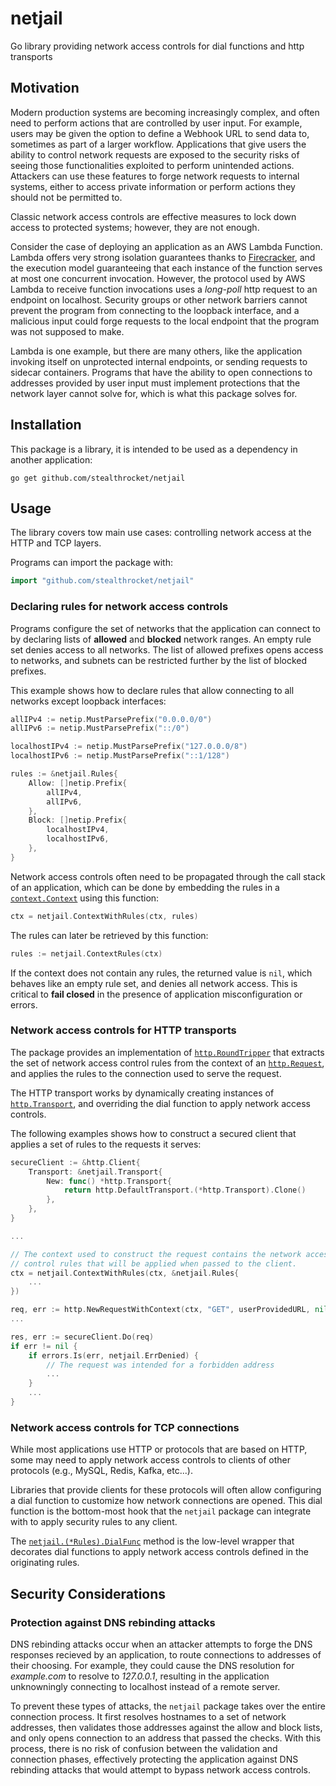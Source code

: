 # netjail
Go library providing network access controls for dial functions and http transports

## Motivation

Modern production systems are becoming increasingly complex, and often need to
perform actions that are controlled by user input. For example, users may be
given the option to define a Webhook URL to send data to, sometimes as part of
a larger workflow. Applications that give users the ability to control network
requests are exposed to the security risks of seeing those functionalities
exploited to perform unintended actions. Attackers can use these features to
forge network requests to internal systems, either to access private information
or perform actions they should not be permitted to.

Classic network access controls are effective measures to lock down access to
protected systems; however, they are not enough.

Consider the case of deploying an application as an AWS Lambda Function. Lambda
offers very strong isolation guarantees thanks to [Firecracker][firecracker],
and the execution model guaranteeing that each instance of the function serves
at most one concurrent invocation. However, the protocol used by AWS Lambda to
receive function invocations uses a *long-poll* http request to an endpoint on
localhost. Security groups or other network barriers cannot prevent the program
from connecting to the loopback interface, and a malicious input could forge
requests to the local endpoint that the program was not supposed to make.

Lambda is one example, but there are many others, like the application invoking
itself on unprotected internal endpoints, or sending requests to sidecar
containers. Programs that have the ability to open connections to addresses
provided by user input must implement protections that the network layer cannot
solve for, which is what this package solves for.

[firecracker]: https://firecracker-microvm.github.io/

## Installation

This package is a library, it is intended to be used as a dependency in another
application:
```
go get github.com/stealthrocket/netjail
```

## Usage

The library covers tow main use cases: controlling network access at the HTTP
and TCP layers.

Programs can import the package with:
```go
import "github.com/stealthrocket/netjail"
```

### Declaring rules for network access controls

Programs configure the set of networks that the application can connect to by
declaring lists of **allowed** and **blocked** network ranges. An empty rule set
denies access to all networks. The list of allowed prefixes opens access to
networks, and subnets can be restricted further by the list of blocked prefixes.

This example shows how to declare rules that allow connecting to all networks
except loopback interfaces:
```go
allIPv4 := netip.MustParsePrefix("0.0.0.0/0")
allIPv6 := netip.MustParsePrefix("::/0")

localhostIPv4 := netip.MustParsePrefix("127.0.0.0/8")
localhostIPv6 := netip.MustParsePrefix("::1/128")

rules := &netjail.Rules{
    Allow: []netip.Prefix{
        allIPv4,
        allIPv6,
    },
    Block: []netip.Prefix{
        localhostIPv4,
        localhostIPv6,
    },
}
```

Network access controls often need to be propagated through the call stack of an
application, which can be done by embedding the rules in a
[`context.Context`](https://pkg.go.dev/context#Context) using this function:
```go
ctx = netjail.ContextWithRules(ctx, rules)
```
The rules can later be retrieved by this function:
```go
rules := netjail.ContextRules(ctx)
```
If the context does not contain any rules, the returned value is `nil`, which
behaves like an empty rule set, and denies all network access. This is critical
to **fail closed** in the presence of application misconfiguration or errors.

### Network access controls for HTTP transports

The package provides an implementation of
[`http.RoundTripper`][httpRoundTripper] that extracts the set of network access
control rules from the context of an [`http.Request`][httpRequest], and applies
the rules to the connection used to serve the request.

The HTTP transport works by dynamically creating instances of
[`http.Transport`][httpTransport], and overriding the dial function to apply
network access controls.

The following examples shows how to construct a secured client that applies a
set of rules to the requests it serves:
```go
secureClient := &http.Client{
    Transport: &netjail.Transport{
        New: func() *http.Transport{
            return http.DefaultTransport.(*http.Transport).Clone()
        },
    },
}

...

// The context used to construct the request contains the network access
// control rules that will be applied when passed to the client.
ctx = netjail.ContextWithRules(ctx, &netjail.Rules{
    ...
})

req, err := http.NewRequestWithContext(ctx, "GET", userProvidedURL, nil)
...

res, err := secureClient.Do(req)
if err != nil {
    if errors.Is(err, netjail.ErrDenied) {
        // The request was intended for a forbidden address
        ...
    }
    ...
}
```

[httpRoundTripper]: https://pkg.go.dev/net/http#RoundTripper
[httpRequest]:      https://pkg.go.dev/net/http#Request.Context
[httpTransport]:    https://pkg.go.dev/net/http#Transport

### Network access controls for TCP connections

While most applications use HTTP or protocols that are based on HTTP, some may
need to apply network access controls to clients of other protocols
(e.g., MySQL, Redis, Kafka, etc...).

Libraries that provide clients for these protocols will often allow configuring
a dial function to customize how network connections are opened. This dial
function is the bottom-most hook that the `netjail` package can integrate with
to apply security rules to any client.

The [`netjail.(*Rules).DialFunc`][dialFunc] method is the low-level wrapper that
decorates dial functions to apply network access controls defined in the
originating rules.

[dialFunc]: https://pkg.go.dev/github.com/stealthrocket/netjail#Rules.DialFunc

## Security Considerations

### Protection against DNS rebinding attacks

DNS rebinding attacks occur when an attacker attempts to forge the DNS responses
recieved by an application, to route connections to addresses of their choosing.
For example, they could cause the DNS resolution for *example.com* to resolve to
*127.0.0.1*, resulting in the application unknowningly connecting to localhost
instead of a remote server.

To prevent these types of attacks, the `netjail` package takes over the entire
connection process. It first resolves hostnames to a set of network addresses,
then validates those addresses against the allow and block lists, and only opens
connection to an address that passed the checks. With this process, there is no
risk of confusion between the validation and connection phases, effectively
protecting the application against DNS rebinding attacks that would attempt to
bypass network access controls.
